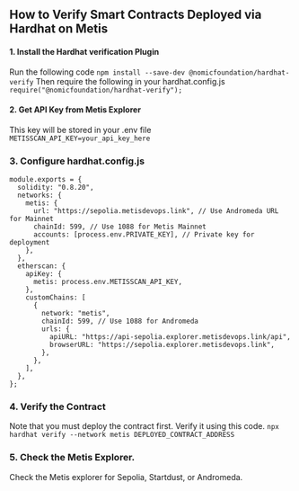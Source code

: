 ## How to Verify Smart Contracts Deployed via Hardhat on Metis

#### 1. Install the Hardhat verification Plugin
Run the following code 
`npm install --save-dev @nomicfoundation/hardhat-verify`
Then require the following in your hardhat.config.js
`require("@nomicfoundation/hardhat-verify");`

#### 2. Get API Key from Metis Explorer
This key will be stored in your .env file
`METISSCAN_API_KEY=your_api_key_here`

### 3. Configure hardhat.config.js
```
module.exports = {
  solidity: "0.8.20",
  networks: {
    metis: {
      url: "https://sepolia.metisdevops.link", // Use Andromeda URL for Mainnet
      chainId: 599, // Use 1088 for Metis Mainnet
      accounts: [process.env.PRIVATE_KEY], // Private key for deployment
    },
  },
  etherscan: {
    apiKey: {
      metis: process.env.METISSCAN_API_KEY,
    },
    customChains: [
      {
        network: "metis",
        chainId: 599, // Use 1088 for Andromeda
        urls: {
          apiURL: "https://api-sepolia.explorer.metisdevops.link/api",
          browserURL: "https://sepolia.explorer.metisdevops.link",
        },
      },
    ],
  },
};
```

### 4. Verify the Contract 
Note that you must deploy the contract first. 
Verify it using this code. 
`npx hardhat verify --network metis DEPLOYED_CONTRACT_ADDRESS`

### 5. Check the Metis Explorer. 
Check the Metis explorer for Sepolia, Startdust, or Andromeda.

